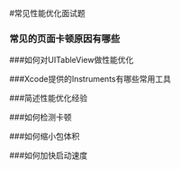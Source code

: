 #常见性能优化面试题

### 常见的页面卡顿原因有哪些

###如何对UITableView做性能优化

###Xcode提供的Instruments有哪些常用工具

###简述性能优化经验

###如何检测卡顿

###如何缩小包体积

###如何加快启动速度